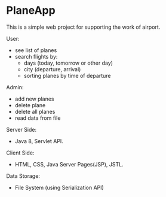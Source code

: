 # PlaneApp

This is a simple web project for supporting the work of airport.

User:
- see list of planes
- search flights by:
     - days (today, tomorrow or other day)
     - city (departure, arrival)
     - sorting planes by time of departure
     
Admin:
- add new planes
- delete plane
- delete all planes
- read data from file

Server Side: 
- Java 8, Servlet API.

Client Side:
- HTML, CSS, Java Server Pages(JSP), JSTL.

Data Storage:
- File System (using Serialization API)
